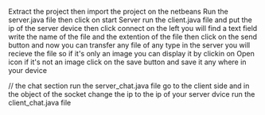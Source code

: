 Extract the project then import the project on the netbeans Run the server.java file then click on start Server run the client.java file and put the ip of the server device then click connect on the left you will find a text field write the name of the file and the extention of the file then click on the send button and now you can transfer any file of any type in the server you will recieve the file so if it's only an image you can display it by clickin on Open icon if it's not an image click on the save button and save it any where in your device

// the chat section run the server_chat.java file go to the client side and in the object of the socket change the ip to the ip of your server dvice run the client_chat.java file
